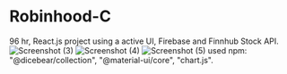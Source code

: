 # Robinhood-C
96 hr, React.js project using a active UI, Firebase and Finnhub Stock API.  
![Screenshot (3)](https://github.com/TerranceFinleyZ/Robinhood-C/assets/112042894/5a5eb329-7db4-4235-9b5d-c2fa88d44eff)
![Screenshot (4)](https://github.com/TerranceFinleyZ/Robinhood-C/assets/112042894/ce0b234a-3d4f-43d1-abf1-1d03881cc6d7)
![Screenshot (5)](https://github.com/TerranceFinleyZ/Robinhood-C/assets/112042894/844d0bce-5279-4b6a-a61d-088fb0466ab8)
used npm: "@dicebear/collection", "@material-ui/core", "chart.js".
